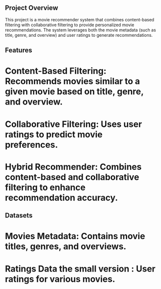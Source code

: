 ## Project Overview
This project is a movie recommender system that combines content-based filtering with collaborative filtering to provide personalized movie recommendations. The system leverages both the movie metadata (such as title, genre, and overview) and user ratings to generate recommendations.

## Features
# Content-Based Filtering: Recommends movies similar to a given movie based on title, genre, and overview.
# Collaborative Filtering: Uses user ratings to predict movie preferences.
# Hybrid Recommender: Combines content-based and collaborative filtering to enhance recommendation accuracy.

## Datasets
# Movies Metadata: Contains movie titles, genres, and overviews.
# Ratings Data the small version : User ratings for various movies.
